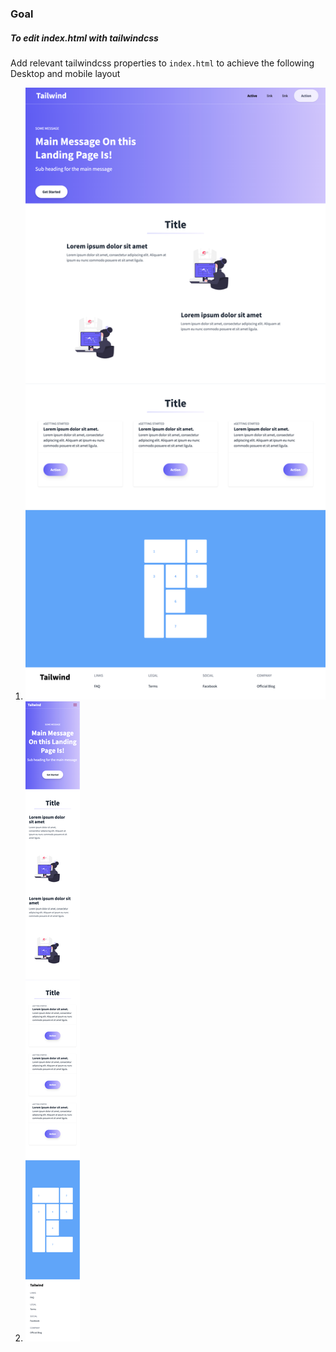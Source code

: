### Goal

##### To edit index.html with tailwindcss  

Add relevant tailwindcss properties to `index.html` to achieve the following Desktop and mobile layout
1. ![Desktop design](final_desktop.png) 
2. ![Desktop design](final_mobile.png) 
